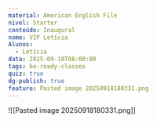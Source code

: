 ```yaml
---
material: American English File
nivel: Starter
conteúdo: Inaugural
nome: VIP Letícia
Alunos:
  - Letícia
data: 2025-09-18T08:00:00
tags: be-ready-classes
quiz: true
dg-publish: true
feature: Pasted image 20250918180331.png
---
```

![[Pasted image 20250918180331.png]]